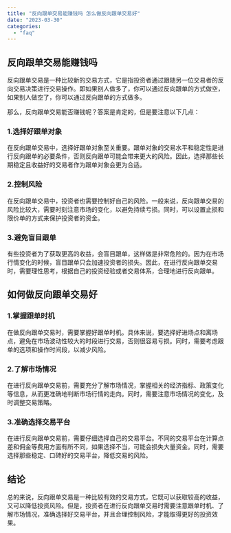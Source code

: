 ```yaml
---
title: "反向跟单交易能赚钱吗 怎么做反向跟单交易好"
date: "2023-03-30"
categories: 
  - "faq"
---
```


## 反向跟单交易能赚钱吗

反向跟单交易是一种比较新的交易方式，它是指投资者通过跟随另一位交易者的反向交易决策进行交易操作。即如果别人做多了，你可以通过反向跟单的方式做空，如果别人做空了，你可以通过反向跟单的方式做多。

那么，反向跟单交易能否赚钱呢？答案是肯定的，但是要注意以下几点：

### 1.选择好跟单对象

在反向跟单交易中，选择好跟单对象至关重要。跟单对象的交易水平和稳定性是进行反向跟单的必要条件，否则反向跟单可能会带来更大的风险。因此，选择那些长期稳定且收益好的交易者作为跟单对象会更为合适。

### 2.控制风险

在反向跟单交易中，投资者也需要控制好自己的风险。一般来说，反向跟单交易的风险比较大，需要时刻注意市场的变化，以避免持续亏损。同时，可以设置止损和限价单的方式来保护投资者的资金。

### 3.避免盲目跟单

有些投资者为了获取更高的收益，会盲目跟单，这样做是非常危险的。因为在市场行情变化的时候，盲目跟单只会加速投资者的损失。因此，在进行反向跟单交易时，需要理性思考，根据自己的投资经验或者交易体系，合理地进行反向跟单。

## 如何做反向跟单交易好

### 1.掌握跟单时机

在做反向跟单交易时，需要掌握好跟单时机。具体来说，要选择好进场点和离场点，避免在市场波动性较大的时段进行交易，否则很容易亏损。同时，需要考虑跟单的选项和操作时间段，以减少风险。

### 2.了解市场情况

在进行反向跟单交易前，需要充分了解市场情况，掌握相关的经济指标、政策变化等信息，从而更准确地判断市场行情的走向。同时，需要注意市场情况的变化，及时调整交易策略。

### 3.准确选择交易平台

在进行反向跟单交易前，需要仔细选择自己的交易平台。不同的交易平台在计算点差和佣金等费用方面有所不同，如果选择不当，可能会损失大量资金。同时，需要选择那些稳定、口碑好的交易平台，降低交易的风险。

## 结论

总的来说，反向跟单交易是一种比较有效的交易方式，它既可以获取较高的收益，又可以降低投资风险。但是，投资者在进行反向跟单交易时需要注意跟单时机、了解市场情况，准确选择好交易平台，并且合理控制风险，才能取得更好的投资效果。
